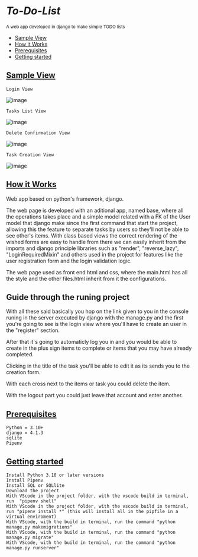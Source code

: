 # ***To-Do-List***
<sup>A web app developed in django to make simple TODO lists</sup>

- [Sample View](#Sample-view)
- [How it Works](#how-it-works)
- [Prerequisites](#Prerequisites)
- [Getting started](#Getting-started)

## [Sample View](#Sample-view)

    Login View
![image](https://user-images.githubusercontent.com/32374996/204930341-1b5c418a-c7c1-4c2c-a46a-28927175874c.png)

    Tasks List View
![image](https://user-images.githubusercontent.com/32374996/204930686-0b0e21fd-2e94-42e1-ae63-ca9a3e934b22.png)

    Delete Confirmation View
![image](https://user-images.githubusercontent.com/32374996/204930787-cd82b510-7c51-42b6-9e93-4def59e5bb80.png)

    Task Creation View
![image](https://user-images.githubusercontent.com/32374996/204930902-ee3836ce-12cf-4795-bfe8-0e8a8ea3169f.png)



## [How it Works](#how-it-works)
Web app based on python's framework, django. 

The web page is developed with an aditional app, named base, where all the operations takes place and a simple model related with a FK of the User model that django make since the first command that start the project, allowing this the feature to separate tasks by users so they'll not be able to see other's items. With class based views the correct rendering of the wished forms are easy to handle from there we can easily inherit from the imports and django principle libraries such as "render", "reverse_lazy", "LoginRequiredMixin" and others used in the project for features like the user registration form and the login validation logic.

The web page used as front end html and css, where the main.html has all the style and the other files.html inherit from it the configurations.

## Guide through the runing project

With all these said basically you hop on the link given to you in the console runing in the server executed by django with the manage.py and the first you're going to see is the login view where you'll have to create an user in the "register" section. 

After that it`s going to automaticly log you in and you would be able to create in the plus sign items to complete or items that you may have already completed. 

Clicking in the title of the task you'll be able to edit it as its sends you to the creation form. 

With each cross next to the items or task you could delete the item.

With the logout part you could just leave that account and enter another.


## [Prerequisites](#Prerequisites)
    Python = 3.10+
    django = 4.1.3
    sqlite
    Pipenv
    
    
## [Getting started](#Getting-started)
    Install Python 3.10 or later versions
    Install Pipenv
    Install SQL or SQLlite
    Download the project
    With VScode in the project folder, with the vscode build in terminal, run  "pipenv shell"
    With VScode in the project folder, with the vscode build in terminal, run "pipenv install *" (this will install all in the pipfile in a virtual enviroment)
    With VScode, with the build in terminal, run the command "python manage.py makemigrations"
    With VScode, with the build in terminal, run the command "python manage.py migrate"
    With VScode, with the build in terminal, run the command "python manage.py runserver"
    
